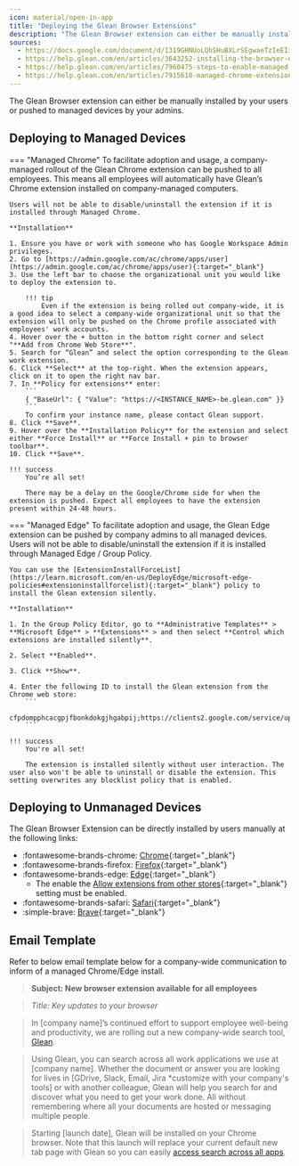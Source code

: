 ```yaml
---
icon: material/open-in-app
title: "Deploying the Glean Browser Extensions"
description: "The Glean Browser extension can either be manually installed by your users or pushed to managed devices by your admins."
sources:
  - https://docs.google.com/document/d/1319GHNUoLQhSHuBXLrSEgwaeTzIeEIi5z3cx9uT5zIY/edit
  - https://help.glean.com/en/articles/3643252-installing-the-browser-extension
  - https://help.glean.com/en/articles/7960475-steps-to-enable-managed-chrome-push
  - https://help.glean.com/en/articles/7915618-managed-chrome-extension-rollout#h_230c1655eb
---
```


The Glean Browser extension can either be manually installed by your users or pushed to managed devices by your admins.

## Deploying to Managed Devices

=== "Managed Chrome"
    To facilitate adoption and usage, a company-managed rollout of the Glean Chrome extension can be pushed to all employees. This means all employees will automatically have Glean’s Chrome extension installed on company-managed computers.

    Users will not be able to disable/uninstall the extension if it is installed through Managed Chrome.

    **Installation**

    1. Ensure you have or work with someone who has Google Workspace Admin privileges.
    2. Go to [https://admin.google.com/ac/chrome/apps/user](https://admin.google.com/ac/chrome/apps/user){:target="_blank"}
    3. Use the left bar to choose the organizational unit you would like to deploy the extension to.

        !!! tip
            Even if the extension is being rolled out company-wide, it is a good idea to select a company-wide organizational unit so that the extension will only be pushed on the Chrome profile associated with employees' work accounts.
    4. Hover over the + button in the bottom right corner and select "**Add from Chrome Web Store**".
    5. Search for “Glean” and select the option corresponding to the Glean work extension.
    6. Click **Select** at the top-right. When the extension appears, click on it to open the right nav bar.
    7. In **Policy for extensions** enter:
        ```
        { "BaseUrl": { "Value": "https://<INSTANCE_NAME>-be.glean.com" }}
        ```
        To confirm your instance name, please contact Glean support.
    8. Click **Save**.
    9. Hover over the **Installation Policy** for the extension and select either **Force Install** or **Force Install + pin to browser toolbar**.
    10. Click **Save**.
    
    !!! success
        You’re all set!
        
        There may be a delay on the Google/Chrome side for when the extension is pushed. Expect all employees to have the extension present within 24-48 hours.


=== "Managed Edge"
    To facilitate adoption and usage, the Glean Edge extension can be pushed by company admins to all managed devices. Users will not be able to disable/uninstall the extension if it is installed through Managed Edge / Group Policy.

    You can use the [ExtensionInstallForceList](https://learn.microsoft.com/en-us/DeployEdge/microsoft-edge-policies#extensioninstallforcelist){:target="_blank"} policy to install the Glean extension silently.

    **Installation**

    1. In the Group Policy Editor, go to **Administrative Templates** > **Microsoft Edge** > **Extensions** > and then select **Control which extensions are installed silently**.

    2. Select **Enabled**.

    3. Click **Show**.

    4. Enter the following ID to install the Glean extension from the Chrome web store:
        ```
        cfpdompphcacgpjfbonkdokgjhgabpij;https://clients2.google.com/service/update2/crx
        ```

    !!! success
        You're all set!

        The extension is installed silently without user interaction. The user also won't be able to uninstall or disable the extension. This setting overwrites any blocklist policy that is enabled.


## Deploying to Unmanaged Devices
The Glean Browser Extension can be directly installed by users manually at the following links:

* :fontawesome-brands-chrome: [Chrome](https://chrome.google.com/webstore/detail/glean/cfpdompphcacgpjfbonkdokgjhgabpij){:target="_blank"}
* :fontawesome-brands-firefox: [Firefox](https://addons.mozilla.org/en-US/firefox/addon/glean/){:target="_blank"}
* :fontawesome-brands-edge: [Edge](https://chrome.google.com/webstore/detail/glean/cfpdompphcacgpjfbonkdokgjhgabpij){:target="_blank"}
    * The enable the [Allow extensions from other stores](https://support.microsoft.com/en-us/microsoft-edge/add-turn-off-or-remove-extensions-in-microsoft-edge-9c0ec68c-2fbc-2f2c-9ff0-bdc76f46b026){:target="_blank"} setting must be enabled.
* :fontawesome-brands-safari: [Safari](https://apps.apple.com/us/app/glean-for-safari/id6444195239?mt=12){:target="_blank"}
* :simple-brave: [Brave](https://chrome.google.com/webstore/detail/glean/cfpdompphcacgpjfbonkdokgjhgabpij){:target="_blank"}


## Email Template
Refer to below email template below for a company-wide communication to inform of a managed Chrome/Edge install.


> **Subject: New browser extension available for all employees**

> *Title: Key updates to your browser*

> In [company name]’s continued effort to support employee well-being and productivity, we are rolling out a new company-wide search tool, [Glean](https://www.glean.com/).

> Using Glean, you can search across all work applications we use at [company name]. Whether the document or answer you are looking for lives in [GDrive, Slack, Email, Jira *customize with your company's tools] or with another colleague, Glean will help you search for and discover what you need to get your work done. All without remembering where all your documents are hosted or messaging multiple people. 

> Starting [launch date], Glean will be installed on your Chrome browser. Note that this launch will replace your current default new tab page with Glean so you can easily [access search across all apps](https://help.glean.com/en/articles/4712824-search-from-wherever-you-work). 